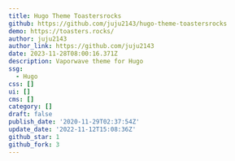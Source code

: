 ```yaml
---
title: Hugo Theme Toastersrocks
github: https://github.com/juju2143/hugo-theme-toastersrocks
demo: https://toasters.rocks/
author: juju2143
author_link: https://github.com/juju2143
date: 2023-11-28T08:00:16.371Z
description: Vaporwave theme for Hugo
ssg:
  - Hugo
css: []
ui: []
cms: []
category: []
draft: false
publish_date: '2020-11-29T02:37:54Z'
update_date: '2022-11-12T15:08:36Z'
github_star: 1
github_fork: 3
---
```

